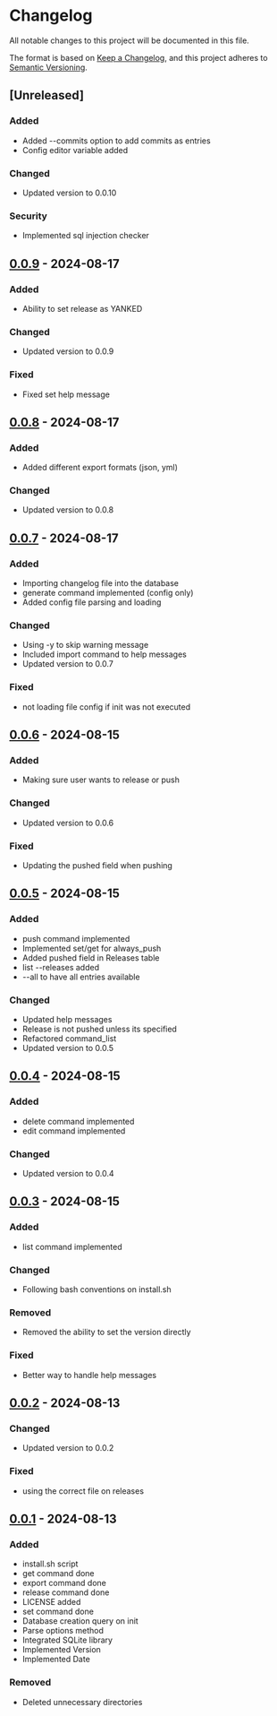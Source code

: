 # Changelog

All notable changes to this project will be documented in this file.

The format is based on [Keep a Changelog](https://keepachangelog.com/en/1.1.0/), and this project adheres to [Semantic Versioning](https://semver.org/spec/v2.0.0.html).


## [Unreleased]

### Added

- Added --commits option to add commits as entries
- Config editor variable added

### Changed

- Updated version to 0.0.10

### Security

- Implemented sql injection checker


## [0.0.9] - 2024-08-17 

### Added

- Ability to set release as YANKED

### Changed

- Updated version to 0.0.9

### Fixed

- Fixed set help message


## [0.0.8] - 2024-08-17 

### Added

- Added different export formats (json, yml)

### Changed

- Updated version to 0.0.8


## [0.0.7] - 2024-08-17 

### Added

- Importing changelog file into the database
- generate command implemented (config only)
- Added config file parsing and loading

### Changed

- Using -y to skip warning message
- Included import command to help messages
- Updated version to 0.0.7

### Fixed

- not loading file config if init was not executed


## [0.0.6] - 2024-08-15 

### Added

- Making sure user wants to release or push

### Changed

- Updated version to 0.0.6

### Fixed

- Updating the pushed field when pushing


## [0.0.5] - 2024-08-15 

### Added

- push command implemented
- Implemented set/get for always_push
- Added pushed field in Releases table
- list --releases added
- --all to have all entries available

### Changed

- Updated help messages
- Release is not pushed unless its specified
- Refactored command_list
- Updated version to 0.0.5


## [0.0.4] - 2024-08-15 

### Added

- delete command implemented
- edit command implemented

### Changed

- Updated version to 0.0.4


## [0.0.3] - 2024-08-15 

### Added

- list command implemented

### Changed

- Following bash conventions on install.sh

### Removed

- Removed the ability to set the version directly

### Fixed

- Better way to handle help messages


## [0.0.2] - 2024-08-13 

### Changed

- Updated version to 0.0.2

### Fixed

- using the correct file on releases


## [0.0.1] - 2024-08-13 

### Added

- install.sh script
- get command done
- export command done
- release command done
- LICENSE added
- set command done
- Database creation query on init
- Parse options method
- Integrated SQLite library
- Implemented Version
- Implemented Date

### Removed

- Deleted unnecessary directories


[0.0.1]: https://github.com/KDesp73/changelogger/releases/tag/v0.0.1
[0.0.2]: https://github.com/KDesp73/changelogger/releases/tag/v0.0.2
[0.0.3]: https://github.com/KDesp73/changelogger/releases/tag/v0.0.3
[0.0.4]: https://github.com/KDesp73/changelogger/releases/tag/v0.0.4
[0.0.5]: https://github.com/KDesp73/changelogger/releases/tag/v0.0.5
[0.0.6]: https://github.com/KDesp73/changelogger/releases/tag/v0.0.6
[0.0.7]: https://github.com/KDesp73/changelogger/releases/tag/v0.0.7
[0.0.8]: https://github.com/KDesp73/changelogger/releases/tag/v0.0.8
[0.0.9]: https://github.com/KDesp73/changelogger/releases/tag/v0.0.9

